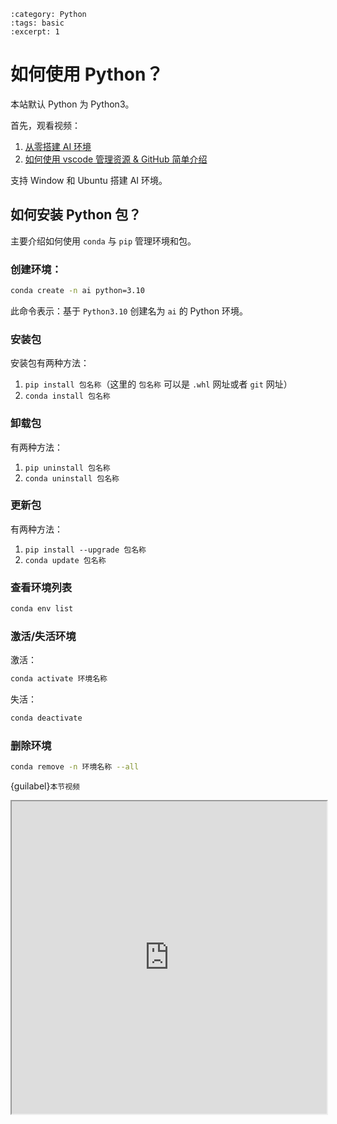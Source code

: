 ```{post} Nov 03, 2021 23:00
:category: Python
:tags: basic
:excerpt: 1
```

# 如何使用 Python？

本站默认 Python 为 Python3。

首先，观看视频：

1. [从零搭建 AI 环境](https://www.zhihu.com/zvideo/1423062760733700096)
2. [如何使用 vscode 管理资源 & GitHub 简单介绍](https://www.zhihu.com/zvideo/1434638185800708096)

支持 Window 和 Ubuntu 搭建 AI 环境。

## 如何安装 Python 包？

主要介绍如何使用 `conda` 与 `pip` 管理环境和包。

### 创建环境：

```sh
conda create -n ai python=3.10
```

此命令表示：基于 `Python3.10` 创建名为 `ai` 的 Python 环境。

### 安装包

安装包有两种方法：

1. `pip install 包名称`（这里的 `包名称` 可以是 `.whl` 网址或者 `git` 网址）
2. `conda install 包名称`

### 卸载包

有两种方法：

1. `pip uninstall 包名称`
2. `conda uninstall 包名称`

### 更新包

有两种方法：

1. `pip install --upgrade 包名称`
2. `conda update 包名称`

### 查看环境列表

```sh
conda env list
```

### 激活/失活环境

激活：

```sh
conda activate 环境名称
```

失活：

```sh
conda deactivate
```

### 删除环境

```sh
conda remove -n 环境名称 --all
```

{guilabel}`本节视频`

<iframe id="Python"
    title="如何使用 Python？"
    width="100%"
    height="500"
    src="https://developer.hs.net/thread/1532?nav=course">
</iframe>

